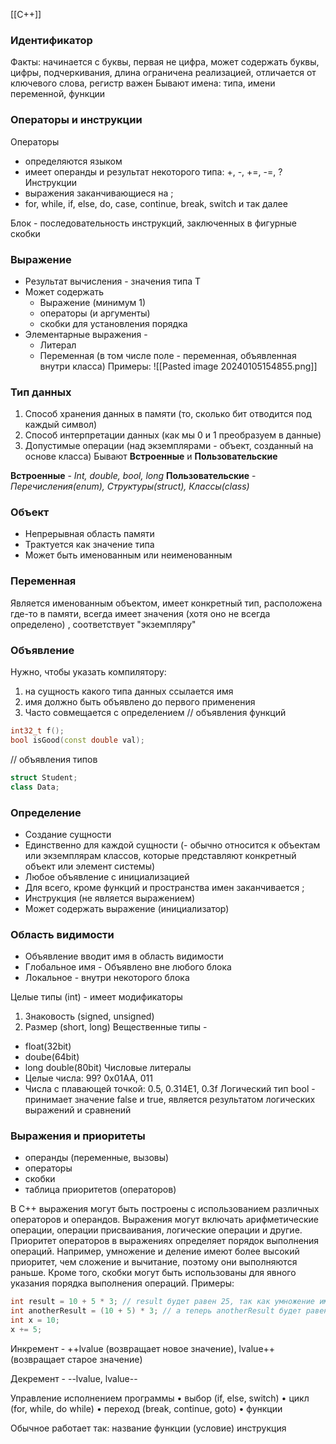 [[C++]]

### Идентификатор 
Факты: начинается с буквы, первая не цифра, может содержать буквы, цифры, подчеркивания, длина ограничена реализацией, отличается от ключевого слова, регистр важен
Бывают имена: типа, имени переменной, функции

### Операторы и инструкции
Операторы
- определяются языком
- имеет операнды и результат некоторого типа: +, -, +=, -=, ?
Инструкции
- выражения заканчивающиеся на ;
- for, while, if, else, do, case, continue, break, switch и так далее

Блок - последовательность инструкций, заключенных в фигурные скобки

### Выражение
- Результат вычисления - значения типа Т
- Может содержать 
  - Выражение (минимум 1)
  - операторы (и аргументы)
  - скобки для установления порядка
- Элементарные выражения - 
  - Литерал
  - Переменная (в том числе поле - переменная, объявленная внутри класса)
Примеры:
![[Pasted image 20240105154855.png]]
### Тип данных
1) Способ хранения данных в памяти (то, сколько бит отводится под каждый символ)
2) Способ интерпретации данных (как мы 0 и 1 преобразуем в данные)
3) Допустимые операции (над экземплярами - объект, созданный на основе класса)
Бывают **Встроенные** и **Пользовательские** 

**Встроенные** - *Int, double, bool, long*
**Пользовательские** - *Перечисления(enum), Структуры(struct), Классы(class)*
### Объект
+ Непрерывная область памяти
+ Трактуется как значение типа
+ Может быть именованным или неименованным

### Переменная 
Является именованным объектом, имеет конкретный тип, расположена где-то в памяти, всегда имеет значения (хотя оно не всегда определено) , соответствует "экземпляру"

### Объявление
Нужно, чтобы указать компилятору: 
1) на сущность какого типа данных ссылается имя 
2) имя должно быть объявлено до первого применения
3) Часто совмещается с определением
// объявления функций
```cpp
int32_t f();
bool isGood(const double val);
```
// объявления типов 
```cpp
struct Student;
class Data;
```


### Определение
- Создание сущности
- Единственно для каждой сущности (- обычно относится к объектам или экземплярам классов, которые представляют конкретный объект или элемент системы)
- Любое объявление с инициализацией 
- Для всего, кроме функций и пространства имен заканчивается ;
- Инструкция (не является выражением)
- Может содержать выражение (инициализатор)

### Область видимости
- Объявление вводит имя в область видимости
- Глобальное имя - Объявлено вне любого блока
- Локальное - внутри некоторого блока

Целые типы (int) - имеет модификаторы
1) Знаковость (signed, unsigned)
2) Размер (short, long)
Вещественные типы - 
- float(32bit)
- doube(64bit)
- long double(80bit)
Числовые литералы
- Целые числа: 99? 0x01AA, 011
- Числа с плавающей точкой: 0.5, 0.314E1, 0.3f
Логический тип bool - принимает значение false и true, является результатом логических выражений и сравнений

### Выражения и приоритеты

- операнды (переменные, вызовы)
- операторы
- скобки
- таблица приоритетов (операторов)

В C++ выражения могут быть построены с использованием различных операторов и операндов. Выражения могут включать арифметические операции, операции присваивания, логические операции и другие. Приоритет операторов в выражениях определяет порядок выполнения операций. Например, умножение и деление имеют более высокий приоритет, чем сложение и вычитание, поэтому они выполняются раньше. Кроме того, скобки могут быть использованы для явного указания порядка выполнения операций. Примеры:

```cpp
int result = 10 + 5 * 3; // result будет равен 25, так как умножение имеет больший приоритет, чем сложение
int anotherResult = (10 + 5) * 3; // а теперь anotherResult будет равен 45, так как скобки определяют порядок выполнения
int x = 10;
x += 5;
```

Инкремент - ++lvalue (возвращает новое значение), lvalue++(возвращает старое значение)

Декремент - --lvalue, lvalue--

Управление исполнением программы
• выбор (if, else, switch)
• цикл (for, while, do while)
• переход (break, continue, goto)
• функции

Обычное работает так:
название функции (условие)
                инструкция


